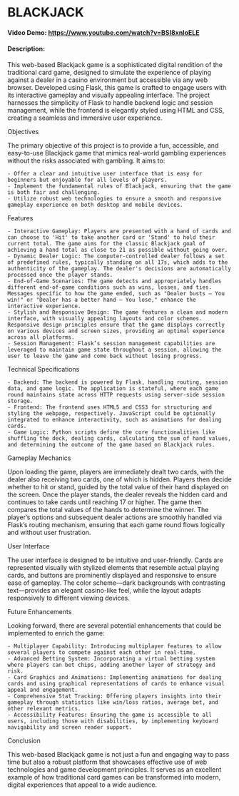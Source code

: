 # BLACKJACK
#### Video Demo:  <https://www.youtube.com/watch?v=BSI8xnloELE>
#### Description:
This web-based Blackjack game is a sophisticated digital rendition of the traditional card game, designed to simulate the experience of playing against a dealer in a casino environment but accessible via any web browser. Developed using Flask, this game is crafted to engage users with its interactive gameplay and visually appealing interface. The project harnesses the simplicity of Flask to handle backend logic and session management, while the frontend is elegantly styled using HTML and CSS, creating a seamless and immersive user experience.

Objectives

The primary objective of this project is to provide a fun, accessible, and easy-to-use Blackjack game that mimics real-world gambling experiences without the risks associated with gambling. It aims to:

    - Offer a clear and intuitive user interface that is easy for beginners but enjoyable for all levels of players.
    - Implement the fundamental rules of Blackjack, ensuring that the game is both fair and challenging.
    - Utilize robust web technologies to ensure a smooth and responsive gameplay experience on both desktop and mobile devices.

Features

    - Interactive Gameplay: Players are presented with a hand of cards and can choose to 'Hit' to take another card or 'Stand' to hold their current total. The game aims for the classic Blackjack goal of achieving a hand total as close to 21 as possible without going over.
    - Dynamic Dealer Logic: The computer-controlled dealer follows a set of predefined rules, typically standing on all 17s, which adds to the authenticity of the gameplay. The dealer's decisions are automatically processed once the player stands.
    - End-of-Game Scenarios: The game detects and appropriately handles different end-of-game conditions such as wins, losses, and ties. Messages specific to how the game ended, such as "Dealer busts – You win!" or "Dealer has a better hand – You lose," enhance the interactive experience.
    - Stylish and Responsive Design: The game features a clean and modern interface, with visually appealing layouts and color schemes. Responsive design principles ensure that the game displays correctly on various devices and screen sizes, providing an optimal experience across all platforms.
    - Session Management: Flask’s session management capabilities are leveraged to maintain game state throughout a session, allowing the user to leave the game and come back without losing progress.

Technical Specifications

    - Backend: The backend is powered by Flask, handling routing, session data, and game logic. The application is stateful, where each game round maintains state across HTTP requests using server-side session storage.
    - Frontend: The frontend uses HTML5 and CSS3 for structuring and styling the webpage, respectively. JavaScript could be optionally integrated to enhance interactivity, such as animations for dealing cards.
    - Game Logic: Python scripts define the core functionalities like shuffling the deck, dealing cards, calculating the sum of hand values, and determining the outcome of the game based on Blackjack rules.

Gameplay Mechanics

Upon loading the game, players are immediately dealt two cards, with the dealer also receiving two cards, one of which is hidden. Players then decide whether to hit or stand, guided by the total value of their hand displayed on the screen. Once the player stands, the dealer reveals the hidden card and continues to take cards until reaching 17 or higher. The game then compares the total values of the hands to determine the winner. The player’s options and subsequent dealer actions are smoothly handled via Flask’s routing mechanism, ensuring that each game round flows logically and without user frustration.

User Interface

The user interface is designed to be intuitive and user-friendly. Cards are represented visually with stylized elements that resemble actual playing cards, and buttons are prominently displayed and responsive to ensure ease of gameplay. The color scheme—dark backgrounds with contrasting text—provides an elegant casino-like feel, while the layout adapts responsively to different viewing devices.

Future Enhancements

Looking forward, there are several potential enhancements that could be implemented to enrich the game:

    - Multiplayer Capability: Introducing multiplayer features to allow several players to compete against each other in real-time.
    - Advanced Betting System: Incorporating a virtual betting system where players can bet chips, adding another layer of strategy and risk.
    - Card Graphics and Animations: Implementing animations for dealing cards and using graphical representations of cards to enhance visual appeal and engagement.
    - Comprehensive Stat Tracking: Offering players insights into their gameplay through statistics like win/loss ratios, average bet, and other relevant metrics.
    - Accessibility Features: Ensuring the game is accessible to all users, including those with disabilities, by implementing keyboard navigability and screen reader support.

Conclusion

This web-based Blackjack game is not just a fun and engaging way to pass time but also a robust platform that showcases effective use of web technologies and game development principles. It serves as an excellent example of how traditional card games can be transformed into modern, digital experiences that appeal to a wide audience.
